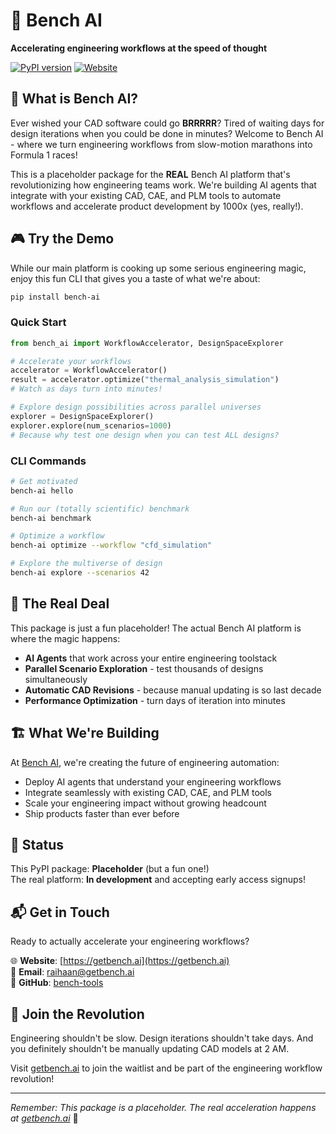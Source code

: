 # 🚀 Bench AI

**Accelerating engineering workflows at the speed of thought**

[![PyPI version](https://badge.fury.io/py/bench-ai.svg)](https://badge.fury.io/py/bench-ai)
[![Website](https://img.shields.io/badge/website-getbench.ai-blue)](https://getbench.ai)

## 🎯 What is Bench AI?

Ever wished your CAD software could go **BRRRRR**? Tired of waiting days for design iterations when you could be done in minutes? Welcome to Bench AI - where we turn engineering workflows from slow-motion marathons into Formula 1 races!

This is a placeholder package for the **REAL** Bench AI platform that's revolutionizing how engineering teams work. We're building AI agents that integrate with your existing CAD, CAE, and PLM tools to automate workflows and accelerate product development by 1000x (yes, really!).

## 🎮 Try the Demo

While our main platform is cooking up some serious engineering magic, enjoy this fun CLI that gives you a taste of what we're about:

```bash
pip install bench-ai
```

### Quick Start

```python
from bench_ai import WorkflowAccelerator, DesignSpaceExplorer

# Accelerate your workflows
accelerator = WorkflowAccelerator()
result = accelerator.optimize("thermal_analysis_simulation")
# Watch as days turn into minutes!

# Explore design possibilities across parallel universes
explorer = DesignSpaceExplorer()
explorer.explore(num_scenarios=1000)
# Because why test one design when you can test ALL designs?
```

### CLI Commands

```bash
# Get motivated
bench-ai hello

# Run our (totally scientific) benchmark
bench-ai benchmark

# Optimize a workflow
bench-ai optimize --workflow "cfd_simulation"

# Explore the multiverse of design
bench-ai explore --scenarios 42
```

## 🤖 The Real Deal

This package is just a fun placeholder! The actual Bench AI platform is where the magic happens:

- **AI Agents** that work across your entire engineering toolstack
- **Parallel Scenario Exploration** - test thousands of designs simultaneously
- **Automatic CAD Revisions** - because manual updating is so last decade
- **Performance Optimization** - turn days of iteration into minutes

## 🏗️ What We're Building

At [Bench AI](https://getbench.ai), we're creating the future of engineering automation:

- Deploy AI agents that understand your engineering workflows
- Integrate seamlessly with existing CAD, CAE, and PLM tools
- Scale your engineering impact without growing headcount
- Ship products faster than ever before

## 🚦 Status

This PyPI package: **Placeholder** (but a fun one!)  
The real platform: **In development** and accepting early access signups!

## 📬 Get in Touch

Ready to actually accelerate your engineering workflows?

🌐 **Website**: [https://getbench.ai](https://getbench.ai)  
📧 **Email**: raihaan@getbench.ai  
🐙 **GitHub**: [bench-tools](https://github.com/bench-tools)

## 🎉 Join the Revolution

Engineering shouldn't be slow. Design iterations shouldn't take days. And you definitely shouldn't be manually updating CAD models at 2 AM.

Visit [getbench.ai](https://getbench.ai) to join the waitlist and be part of the engineering workflow revolution!

---

*Remember: This package is a placeholder. The real acceleration happens at [getbench.ai](https://getbench.ai)* 🚀